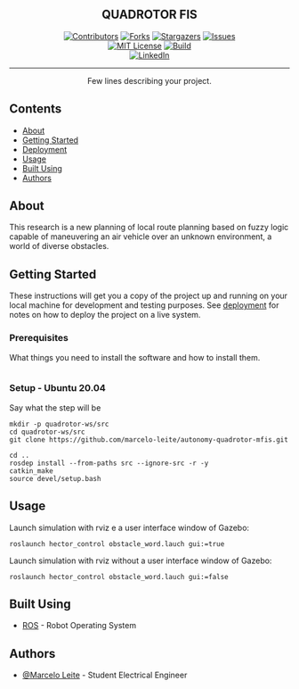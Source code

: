 
<h2 align="center">QUADROTOR FIS</h2>

<div align="center">

[![Contributors][contributors-shield]][contributors-url]
[![Forks][forks-shield]][forks-url]
[![Stargazers][stars-shield]][stars-url]
[![Issues][issues-shield]][issues-url]
<br>
[![MIT License][license-shield]][license-url]
[![Build][build-shield]][license-url]
<br>
[![LinkedIn][linkedin-shield]][linkedin-url]

</div>

---

<p align="center"> Few lines describing your project.
    <br> 
</p>

## Contents

- [About](#about)
- [Getting Started](#getting_started)
- [Deployment](#deployment)
- [Usage](#usage)
- [Built Using](#built_using)
- [Authors](#authors)

## About <a name = "about"></a>

This research is a new planning of local route planning based on fuzzy logic capable of maneuvering an air vehicle over an unknown environment, a world of diverse obstacles.

## Getting Started <a name = "getting_started"></a>

These instructions will get you a copy of the project up and running on your local machine for development and testing purposes. See [deployment](#deployment) for notes on how to deploy the project on a live system.

### Prerequisites

What things you need to install the software and how to install them.

```

```

### Setup - Ubuntu 20.04

Say what the step will be

```
mkdir -p quadrotor-ws/src
cd quadrotor-ws/src
git clone https://github.com/marcelo-leite/autonomy-quadrotor-mfis.git
```

```
cd ..
rosdep install --from-paths src --ignore-src -r -y
catkin_make
source devel/setup.bash
```


## Usage <a name="usage"></a>


Launch simulation with rviz e a user interface window of Gazebo:
```
roslaunch hector_control obstacle_word.lauch gui:=true
```

Launch simulation with rviz without a user interface window of Gazebo: 
```
roslaunch hector_control obstacle_word.lauch gui:=false
```
## Built Using <a name = "built_using"></a>

- [ROS](https://www.ros.org/) - Robot Operating System


## Authors <a name = "authors"></a>

- [@Marcelo Leite](https://github.com/leite-marcelo) - Student Electrical Engineer






<!-- MARKDOWN LINKS & IMAGES -->
<!-- https://www.markdownguide.org/basic-syntax/#reference-style-links -->
[contributors-shield]: https://img.shields.io/github/contributors/marcelo-leite/autonomy-quadrotor-mfis.svg?style=for-the-badge
[contributors-url]: https://github.com/marcelo-leite/autonomy-quadrotor-mfis/graphs/contributors
[forks-shield]: https://img.shields.io/github/forks/marcelo-leite/autonomy-quadrotor-mfis.svg?style=for-the-badge
[forks-url]: https://github.com/marcelo-leite/autonomy-quadrotor-mfis/network/members
[stars-shield]: https://img.shields.io/github/stars/marcelo-leite/autonomy-quadrotor-mfis.svg?style=for-the-badge
[stars-url]: https://github.com/marcelo-leite/autonomy-quadrotor-mfis/stargazers
[issues-shield]: https://img.shields.io/github/issues/marcelo-leite/autonomy-quadrotor-mfis.svg?style=for-the-badge
[issues-url]: https://github.com/marcelo-leite/autonomy-quadrotor-mfis/issues
[license-shield]: https://img.shields.io/github/license/marcelo-leite/autonomy-quadrotor-mfis.svg?style=for-the-badge
[license-url]: https://github.com/marcelo-leite/autonomy-quadrotor-mfis/LICENSE.txt

[build-shield]: https://img.shields.io/docker/automated/marcelo-leite/autonomy-quadrotor-mfis?style=for-the-badge

[linkedin-shield]: https://img.shields.io/badge/-LinkedIn-black.svg?style=for-the-badge&logo=linkedin&colorB=555
[linkedin-url]: https://www.linkedin.com/in/leite-marcelo



[product-screenshot]: images/screenshot.png
[Next.js]: https://img.shields.io/badge/next.js-000000?style=for-the-badge&logo=nextdotjs&logoColor=white
[Next-url]: https://nextjs.org/
[React.js]: https://img.shields.io/badge/React-20232A?style=for-the-badge&logo=react&logoColor=61DAFB
[React-url]: https://reactjs.org/
